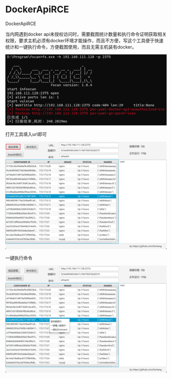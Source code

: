 # DockerApiRCE
DockerApiRCE

当内网遇到docker api未授权访问时，需要截图统计数量和执行命令证明获取相关权限，要求主机必须有docker环境才能操作，而且不方便，写这个工具便于快速统计和一键执行命令，方便截图使用，而且无需主机装有docker。

![image-20241012225024687](./assets/image-20241012225024687.png)

打开工具填入url即可

![image-20241012233155770](./assets/image-20241012233155770.png)

一键执行命令

![image-20241012233213144](./assets/image-20241012233213144.png)

